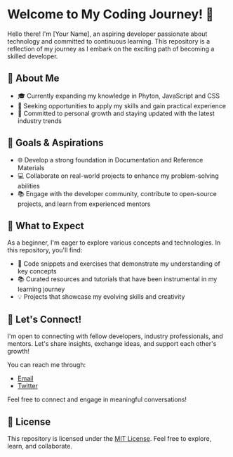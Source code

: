 # Welcome to My Coding Journey! 👋

Hello there! I'm [Your Name], an aspiring developer passionate about technology and committed to continuous learning. This repository is a reflection of my journey as I embark on the exciting path of becoming a skilled developer.

## 🌱 About Me

- 🎓 Currently expanding my knowledge in Phyton, JavaScript and CSS
- 💼 Seeking opportunities to apply my skills and gain practical experience
- 🌟 Committed to personal growth and staying updated with the latest industry trends

## 🚀 Goals & Aspirations

- 🌐 Develop a strong foundation in Documentation and Reference Materials
- 💻 Collaborate on real-world projects to enhance my problem-solving abilities
- 📚 Engage with the developer community, contribute to open-source projects, and learn from experienced mentors

## 🌈 What to Expect

As a beginner, I'm eager to explore various concepts and technologies. In this repository, you'll find:

- 📁 Code snippets and exercises that demonstrate my understanding of key concepts
- 📚 Curated resources and tutorials that have been instrumental in my learning journey
- 💡 Projects that showcase my evolving skills and creativity

## 🤝 Let's Connect!

I'm open to connecting with fellow developers, industry professionals, and mentors. Let's share insights, exchange ideas, and support each other's growth!

You can reach me through:

- [Email](mailto:astrotherailfan@gmail.com)
- [Twitter](https://twitter.com/_whosignacio)

Feel free to connect and engage in meaningful conversations!

## 📜 License

This repository is licensed under the [MIT License](LICENSE.md). Feel free to explore, learn, and collaborate.

